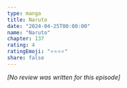 ```yaml
---
type: manga
title: Naruto
date: "2024-04-25T00:00:00"
name: "Naruto"
chapter: 137
rating: 4
ratingEmoji: "⭐️⭐️⭐️⭐️"
share: false
---
```


_[No review was written for this episode]_